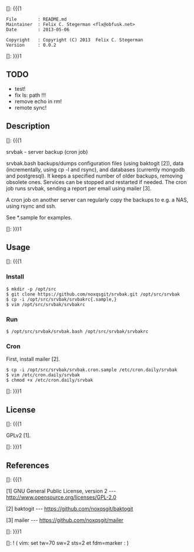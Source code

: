 []: {{{1

    File        : README.md
    Maintainer  : Felix C. Stegerman <flx@obfusk.net>
    Date        : 2013-05-06

    Copyright   : Copyright (C) 2013  Felix C. Stegerman
    Version     : 0.0.2

[]: }}}1

## TODO

  * test!
  * fix ls: path !!!
  * remove echo in rm!
  * remote sync!

## Description
[]: {{{1

  srvbak - server backup (cron job)

  srvbak.bash backups/dumps configuration files (using baktogit [2]),
  data (incrementally, using cp -l and rsync), and databases
  (currently mongodb and postgresql).  It keeps a specified number of
  older backups, removing obsolete ones.  Services can be stopped and
  restarted if needed.  The cron job runs srvbak, sending a report per
  email using mailer [3].

  A cron job on another server can regularly copy the backups to e.g.
  a NAS, using rsync and ssh.

  See \*.sample for examples.

[]: }}}1

## Usage
[]: {{{1

### Install

    $ mkdir -p /opt/src
    $ git clone https://github.com/noxqsgit/srvbak.git /opt/src/srvbak
    $ cp -i /opt/src/srvbak/srvbakrc{.sample,}
    $ vim /opt/src/srvbak/srvbakrc

### Run

    $ /opt/src/srvbak/srvbak.bash /opt/src/srvbak/srvbakrc

### Cron

  First, install mailer [2].

    $ cp -i /opt/src/srvbak/srvbak.cron.sample /etc/cron.daily/srvbak
    $ vim /etc/cron.daily/srvbak
    $ chmod +x /etc/cron.daily/srvbak

[]: }}}1

## License
[]: {{{1

  GPLv2 [1].

[]: }}}1

## References
[]: {{{1

  [1] GNU General Public License, version 2
  --- http://www.opensource.org/licenses/GPL-2.0

  [2] baktogit
  --- https://github.com/noxqsgit/baktogit

  [3] mailer
  --- https://github.com/noxqsgit/mailer

[]: }}}1

[]: ! ( vim: set tw=70 sw=2 sts=2 et fdm=marker : )
